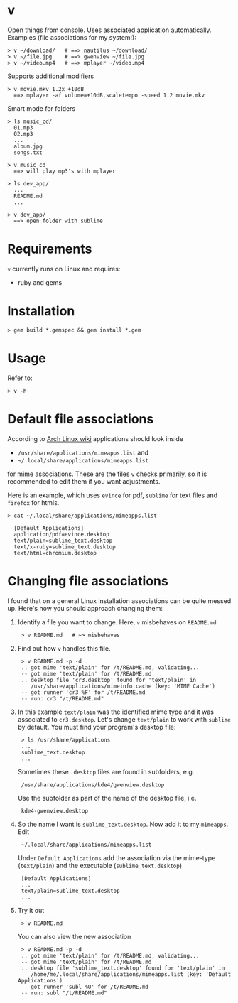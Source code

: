 # v

Open things from console. Uses associated application automatically. Examples (file associations for my system!):

    > v ~/download/   # ==> nautilus ~/download/
    > v ~/file.jpg    # ==> gwenview ~/file.jpg
    > v ~/video.mp4   # ==> mplayer ~/video.mp4

Supports additional modifiers

    > v movie.mkv 1.2x +10dB  
      ==> mplayer -af volume=+10dB,scaletempo -speed 1.2 movie.mkv

Smart mode for folders

    > ls music_cd/
      01.mp3
      02.mp3
      ...
      album.jpg
      songs.txt

    > v music_cd
      ==> will play mp3's with mplayer

    > ls dev_app/
      ...
      README.md
      ...

    > v dev_app/
      ==> open folder with sublime


# Requirements

`v` currently runs on Linux and requires:

* ruby and gems


# Installation

    > gem build *.gemspec && gem install *.gem

# Usage

Refer to:

    > v -h

# Default file associations

According to [Arch Linux wiki](https://wiki.archlinux.org/index.php/Default_Applications) applications should look inside 

* `/usr/share/applications/mimeapps.list` and 
* `~/.local/share/applications/mimeapps.list` 

for mime associations. These are the files `v` checks primarily, so it is recommended to edit them if you want adjustments. 

Here is an example, which uses `evince` for pdf, `sublime` for text files and `firefox` for htmls.

    > cat ~/.local/share/applications/mimeapps.list 

      [Default Applications]
      application/pdf=evince.desktop
      text/plain=sublime_text.desktop
      text/x-ruby=sublime_text.desktop
      text/html=chromium.desktop

# Changing file associations

I found that on a general Linux installation associations can be quite messed up. Here's how you should approach changing them:

1. Identify a file you want to change. Here, `v` misbehaves on `README.md`

        > v README.md   # ~> misbehaves

2. Find out how `v` handles this file.

        > v README.md -p -d
        .. got mime 'text/plain' for /t/README.md, validating...
        -- got mime 'text/plain' for /t/README.md
        .. desktop file 'cr3.desktop' found for 'text/plain' in 
           /usr/share/applications/mimeinfo.cache (key: 'MIME Cache')
        -- got runner 'cr3 %F' for /t/README.md
        -- run: cr3 "/t/README.md"

3. In this example `text/plain` was the identified mime type and it was associated to `cr3.desktop`. Let's change `text/plain` to work with `sublime` by default. You must find your program's desktop file:

        > ls /usr/share/applications
        ...
        sublime_text.desktop
        ...

    Sometimes these `.desktop` files are found in subfolders, e.g.

        /usr/share/applications/kde4/gwenview.desktop

    Use the subfolder as part of the name of the desktop file, i.e.

        kde4-gwenview.desktop

4. So the name I want is `sublime_text.desktop`. Now add it to my `mimeapps`. Edit

        ~/.local/share/applications/mimeapps.list 

    Under `Default Applications` add the association via the mime-type (`text/plain`) and the executable (`sublime_text.desktop`)

        [Default Applications]
        ...
        text/plain=sublime_text.desktop
        ...

5. Try it out

        > v README.md

    You can also view the new association

        > v README.md -p -d
        .. got mime 'text/plain' for /t/README.md, validating...
        -- got mime 'text/plain' for /t/README.md
        .. desktop file 'sublime_text.desktop' found for 'text/plain' in
           /home/me/.local/share/applications/mimeapps.list (key: 'Default Applications')
        -- got runner 'subl %U' for /t/README.md
        -- run: subl "/t/README.md"
